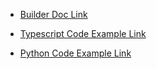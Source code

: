 - [Builder Doc Link](https://refactoring.guru/design-patterns/builder)

- [Typescript Code Example Link](https://refactoring.guru/design-patterns/builder/typescript/example)

- [Python Code Example Link](https://refactoring.guru/design-patterns/builder/python/example)